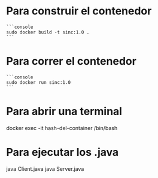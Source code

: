 # Para construir el contenedor
    ```console
    sudo docker build -t sinc:1.0 .
    ```
# Para correr el contenedor
    ```console
    sudo docker run sinc:1.0
    ```
# Para abrir una terminal 
docker exec -it hash-del-container /bin/bash
# Para ejecutar los .java
java Client.java
java Server.java